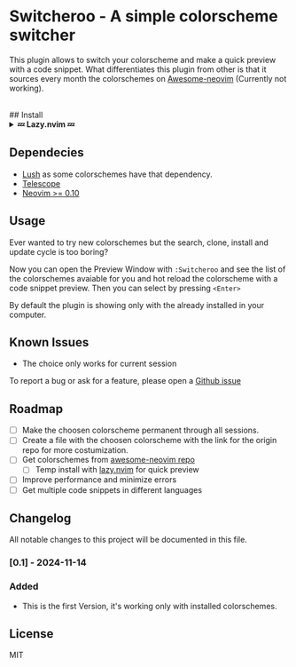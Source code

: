 # Switcheroo - A simple colorscheme switcher
This plugin allows to switch your colorscheme and make a quick preview with a code snippet.
What differentiates this plugin from other is that it sources every month the colorschemes on [Awesome-neovim](https://github.com/rockerBOO/awesome-neovim) (Currently not working).

<br>
## Install

<details>
<summary><b>💤 Lazy.nvim 💤</b></summary>

``` lua
{
    "MrSloth-dev/Switcheroo.nvim",
    requires = { "rktjmp/lush.nvim", "nvim-telescope/telescope.nvim" },
    opts = {}
},
```
</details>

## Dependecies

- [Lush](https://github.com/rktjmp/lush.nvim) as some colorschemes have that dependency.
- [Telescope](https://github.com/nvim-telescope/telescope.nvim)
- [Neovim >= 0.10](https://neovim.io/)

## Usage

Ever wanted to try new colorschemes but the search, clone, install and update cycle is too boring?

Now you can open the Preview Window with `:Switcheroo` and see the list of the colorschemes avaiable for you and hot reload the colorscheme with a code snippet preview. Then you can select by pressing `<Enter>`

By default the plugin is showing only with the already installed in your computer.

## Known Issues

- The choice only works for current session

To report a bug or ask for a feature, please open a [Github issue](https://github.com/MrSloth-dev/42-NorminetteNvim/issues/new)
<br>

## Roadmap

- [ ] Make the choosen colorscheme permanent through all sessions.
- [ ] Create a file with the choosen colorscheme with the link for the origin repo for more costumization.
- [ ] Get colorschemes from [awesome-neovim repo](https://github.com/rockerBOO/awesome-neovim)
    - [ ] Temp install with [lazy.nvim](https://github.com/folke/lazy.nvim/) for quick preview
- [ ] Improve performance and minimize errors
- [ ] Get multiple code snippets in different languages

## Changelog
All notable changes to this project will be documented in this file.

### [0.1] - 2024-11-14

### Added

- This is the first Version, it's working only with installed colorschemes.

## License
MIT
